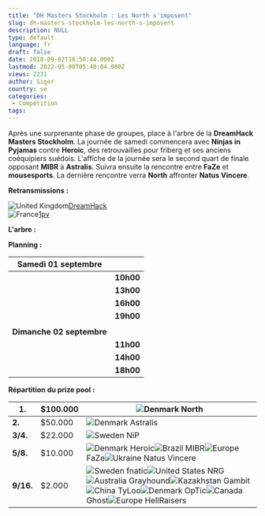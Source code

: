 ```yaml
---
title: "DH Masters Stockholm : Les North s'imposent"
slug: dh-masters-stockholm-les-north-s-imposent
description: NULL
type: default
language: fr
draft: false
date: 2018-09-02T18:50:44.000Z
lastmod: 2022-05-08T05:40:04.000Z
views: 2231
author: Siger
country: se
categories:
 - Compétition
tags:
---
```

Après une surprenante phase de groupes, place à l'arbre de la **DreamHack Masters Stockholm**. La journée de samedi commencera avec **Ninjas in Pyjamas** contre **Heroic**, des retrouvailles pour friberg et ses anciens coéquipiers suédois. L'affiche de la journée sera le second quart de finale opposant **MIBR** à **Astralis**. Suivra ensuite la rencontre entre **FaZe** et **mousesports**. La dernière rencontre verra **North** affronter **Natus Vincere**.

**Retransmissions :**

![United Kingdom](/images/countries/gb.svg)⁠[DreamHack](https://www.twitch.tv/dreamhackcs)   
![France](/images/countries/fr.svg)⁠[1pv](https://www.twitch.tv/dreamhackcsgo%5Ffr) 

**L'arbre :**

**Planning :**

| **Samedi 01 septembre**   |                                                                                                       |
| ------------------------- | ----------------------------------------------------------------------------------------------------- |
| | **10h00**               | ![Sweden](/images/countries/se.svg)⁠ **NiP vs![Denmark](/images/countries/dk.svg)⁠ Heroic**           |
| | **13h00**               | ![Brazil](/images/countries/br.svg)**⁠ MIBR vs![Denmark](/images/countries/dk.svg)⁠ Astralis**        |
| | **16h00**               | ![Europe](/images/countries/eu.svg)**⁠ FaZe vs![Europe](/images/countries/eu.svg)⁠ mousesports**      |
| | **19h00**               | ![Denmark](/images/countries/dk.svg)⁠ **North vs![Ukraine](/images/countries/ua.svg)⁠ Natus Vincere** |
| |                         |                                                                                                       |
| **Dimanche 02 septembre** |                                                                                                       |
| | **11h00**               | ![Sweden](/images/countries/se.svg)**⁠ NiP vs![Denmark](/images/countries/dk.svg)⁠ Astralis**         |
| | **14h00**               | ![Europe](/images/countries/eu.svg)⁠ **mousesports vs![Denmark](/images/countries/dk.svg)⁠ North**    |
| | **18h00**               | Finale                                                                                                |
  
  
**Répartition du prize pool :**

| **1.**    | $100.000 | ![Denmark](/images/countries/dk.svg)⁠ North                                                                                                                                                                                                                                                                                                                              |
| --------- | -------- | ------------------------------------------------------------------------------------------------------------------------------------------------------------------------------------------------------------------------------------------------------------------------------------------------------------------------------------------------------------------------ |
| **2.**    | $50.000  | ![Denmark](/images/countries/dk.svg)⁠ Astralis                                                                                                                                                                                                                                                                                                                           |
| **3/4.**  | $22.000  | ![Sweden](/images/countries/se.svg)⁠ NiP                                                                                                                                                                                                                                                                                                                                 |
| **5/8.**  | $10.000  | ![Denmark](/images/countries/dk.svg)⁠ Heroic![Brazil](/images/countries/br.svg)⁠ MIBR![Europe](/images/countries/eu.svg)⁠ FaZe![Ukraine](/images/countries/ua.svg)⁠ Natus Vincere                                                                                                                                                                                        |
| **9/16.** | $2.000   | ![Sweden](/images/countries/se.svg)⁠ fnatic![United States](/images/countries/us.svg)⁠ NRG![Australia](/images/countries/au.svg)⁠ Grayhound![Kazakhstan](/images/countries/kz.svg)⁠ Gambit![China](/images/countries/cn.svg)⁠ TyLoo![Denmark](/images/countries/dk.svg)⁠ OpTic![Canada](/images/countries/ca.svg)⁠ Ghost![Europe](/images/countries/eu.svg)⁠ HellRaisers |
